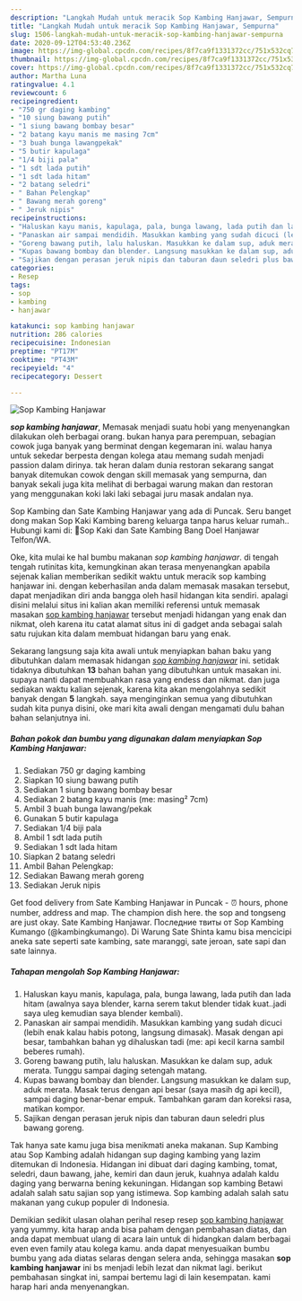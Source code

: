 ```yaml
---
description: "Langkah Mudah untuk meracik Sop Kambing Hanjawar, Sempurna"
title: "Langkah Mudah untuk meracik Sop Kambing Hanjawar, Sempurna"
slug: 1506-langkah-mudah-untuk-meracik-sop-kambing-hanjawar-sempurna
date: 2020-09-12T04:53:40.236Z
image: https://img-global.cpcdn.com/recipes/8f7ca9f1331372cc/751x532cq70/sop-kambing-hanjawar-foto-resep-utama.jpg
thumbnail: https://img-global.cpcdn.com/recipes/8f7ca9f1331372cc/751x532cq70/sop-kambing-hanjawar-foto-resep-utama.jpg
cover: https://img-global.cpcdn.com/recipes/8f7ca9f1331372cc/751x532cq70/sop-kambing-hanjawar-foto-resep-utama.jpg
author: Martha Luna
ratingvalue: 4.1
reviewcount: 6
recipeingredient:
- "750 gr daging kambing"
- "10 siung bawang putih"
- "1 siung bawang bombay besar"
- "2 batang kayu manis me masing 7cm"
- "3 buah bunga lawangpekak"
- "5 butir kapulaga"
- "1/4 biji pala"
- "1 sdt lada putih"
- "1 sdt lada hitam"
- "2 batang seledri"
- " Bahan Pelengkap"
- " Bawang merah goreng"
- " Jeruk nipis"
recipeinstructions:
- "Haluskan kayu manis, kapulaga, pala, bunga lawang, lada putih dan lada hitam (awalnya saya blender, karna serem takut blender tidak kuat..jadi saya uleg kemudian saya blender kembali)."
- "Panaskan air sampai mendidih. Masukkan kambing yang sudah dicuci (lebih enak kalau habis potong, langsung dimasak). Masak dengan api besar, tambahkan bahan yg dihaluskan tadi (me: api kecil karna sambil beberes rumah)."
- "Goreng bawang putih, lalu haluskan. Masukkan ke dalam sup, aduk merata. Tunggu sampai daging setengah matang."
- "Kupas bawang bombay dan blender. Langsung masukkan ke dalam sup, aduk merata. Masak terus dengan api besar (saya masih dg api kecil), sampai daging benar-benar empuk. Tambahkan garam dan koreksi rasa, matikan kompor."
- "Sajikan dengan perasan jeruk nipis dan taburan daun seledri plus bawang goreng."
categories:
- Resep
tags:
- sop
- kambing
- hanjawar

katakunci: sop kambing hanjawar 
nutrition: 286 calories
recipecuisine: Indonesian
preptime: "PT17M"
cooktime: "PT43M"
recipeyield: "4"
recipecategory: Dessert

---
```



![Sop Kambing Hanjawar](https://img-global.cpcdn.com/recipes/8f7ca9f1331372cc/751x532cq70/sop-kambing-hanjawar-foto-resep-utama.jpg)

<b><i>sop kambing hanjawar</i></b>, Memasak menjadi suatu hobi yang menyenangkan dilakukan oleh berbagai orang. bukan hanya para perempuan, sebagian cowok juga banyak yang berminat dengan kegemaran ini. walau hanya untuk sekedar berpesta dengan kolega atau memang sudah menjadi passion dalam dirinya. tak heran dalam dunia restoran sekarang sangat banyak ditemukan cowok dengan skill memasak yang sempurna, dan banyak sekali juga kita melihat di berbagai warung makan dan restoran yang menggunakan koki laki laki sebagai juru masak andalan nya.

Sop Kambing dan Sate Kambing Hanjawar yang ada di Puncak. Seru banget dong makan Sop Kaki Kambing bareng keluarga tanpa harus keluar rumah.. Hubungi kami di: 📍Sop Kaki dan Sate Kambing Bang Doel Hanjawar Telfon/WA.

Oke, kita mulai ke hal bumbu makanan <i>sop kambing hanjawar</i>. di tengah tengah rutinitas kita, kemungkinan akan terasa menyenangkan apabila sejenak kalian memberikan sedikit waktu untuk meracik sop kambing hanjawar ini. dengan keberhasilan anda dalam memasak masakan tersebut, dapat menjadikan diri anda bangga oleh hasil hidangan kita sendiri. apalagi disini melalui situs ini kalian akan memiliki referensi untuk memasak masakan <u>sop kambing hanjawar</u> tersebut menjadi hidangan yang enak dan nikmat, oleh karena itu catat alamat situs ini di gadget anda sebagai salah satu rujukan kita dalam membuat hidangan baru yang enak.


Sekarang langsung saja kita awali untuk menyiapkan bahan baku yang dibutuhkan dalam memasak hidangan <u><i>sop kambing hanjawar</i></u> ini. setidak tidaknya dibutuhkan <b>13</b> bahan bahan yang dibutuhkan untuk masakan ini. supaya nanti dapat membuahkan rasa yang endess dan nikmat. dan juga sediakan waktu kalian sejenak, karena kita akan mengolahnya sedikit banyak dengan <b>5</b> langkah. saya menginginkan semua yang dibutuhkan sudah kita punya disini, oke mari kita awali dengan mengamati dulu bahan bahan selanjutnya ini.

<!--inarticleads1-->

##### Bahan pokok dan bumbu yang digunakan dalam menyiapkan Sop Kambing Hanjawar:

1. Sediakan 750 gr daging kambing
1. Siapkan 10 siung bawang putih
1. Sediakan 1 siung bawang bombay besar
1. Sediakan 2 batang kayu manis (me: masing² 7cm)
1. Ambil 3 buah bunga lawang/pekak
1. Gunakan 5 butir kapulaga
1. Sediakan 1/4 biji pala
1. Ambil 1 sdt lada putih
1. Sediakan 1 sdt lada hitam
1. Siapkan 2 batang seledri
1. Ambil  Bahan Pelengkap:
1. Sediakan  Bawang merah goreng
1. Sediakan  Jeruk nipis


Get food delivery from Sate Kambing Hanjawar in Puncak - ⏰ hours, phone number, address and map. The champion dish here. the sop and tongseng are just okay. Sate Kambing Hanjawar. Последние твиты от Sop Kambing Kumango (@kambingkumango). Di Warung Sate Shinta kamu bisa mencicipi aneka sate seperti sate kambing, sate maranggi, sate jeroan, sate sapi dan sate lainnya. 

<!--inarticleads2-->

##### Tahapan mengolah Sop Kambing Hanjawar:

1. Haluskan kayu manis, kapulaga, pala, bunga lawang, lada putih dan lada hitam (awalnya saya blender, karna serem takut blender tidak kuat..jadi saya uleg kemudian saya blender kembali).
1. Panaskan air sampai mendidih. Masukkan kambing yang sudah dicuci (lebih enak kalau habis potong, langsung dimasak). Masak dengan api besar, tambahkan bahan yg dihaluskan tadi (me: api kecil karna sambil beberes rumah).
1. Goreng bawang putih, lalu haluskan. Masukkan ke dalam sup, aduk merata. Tunggu sampai daging setengah matang.
1. Kupas bawang bombay dan blender. Langsung masukkan ke dalam sup, aduk merata. Masak terus dengan api besar (saya masih dg api kecil), sampai daging benar-benar empuk. Tambahkan garam dan koreksi rasa, matikan kompor.
1. Sajikan dengan perasan jeruk nipis dan taburan daun seledri plus bawang goreng.


Tak hanya sate kamu juga bisa menikmati aneka makanan. Sup Kambing atau Sop Kambing adalah hidangan sup daging kambing yang lazim ditemukan di Indonesia. Hidangan ini dibuat dari daging kambing, tomat, seledri, daun bawang, jahe, kemiri dan daun jeruk, kuahnya adalah kaldu daging yang berwarna bening kekuningan. Hidangan sop kambing Betawi adalah salah satu sajian sop yang istimewa. Sop kambing adalah salah satu makanan yang cukup populer di Indonesia. 

Demikian sedikit ulasan olahan perihal resep resep <u>sop kambing hanjawar</u> yang yummy. kita harap anda bisa paham dengan pembahasan diatas, dan anda dapat membuat ulang di acara lain untuk di hidangkan dalam berbagai even even family atau kolega kamu. anda dapat menyesuaikan bumbu bumbu yang ada diatas selaras dengan selera anda, sehingga masakan <b>sop kambing hanjawar</b> ini bs menjadi lebih lezat dan nikmat lagi. berikut pembahasan singkat ini, sampai bertemu lagi di lain kesempatan. kami harap hari anda menyenangkan.
